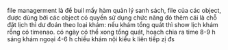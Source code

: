 file managerment là để buil mấy hàm quản lý sanh sách, file của các object, được dùng bởi các object có quyền sử dụng chức năng đó
thêm cái là chỗ đặt lịch thì dư đoán theo loại khám: nếu khám tổng quát thì show lịch khám rỗng có timenao. có ngày có thể xong tổng quát, hoạch chia ra time 8-9 h sáng khám ngoại 4-6 h chiều khám nội kiểu k liên tiếp zị đs
